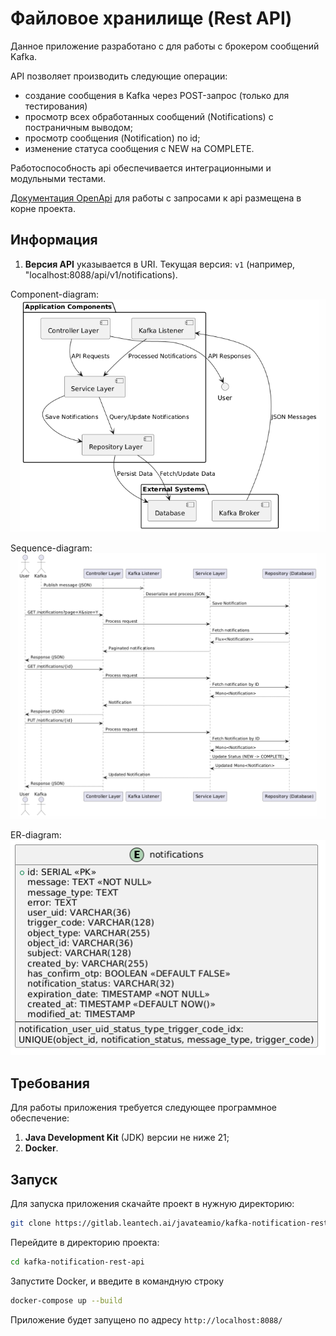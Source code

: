 # Файловое хранилище (Rest API)

Данное приложение разработано с для работы с брокером сообщений Kafka.

API позволяет производить следующие операции:
- создание сообщения в Kafka через POST-запрос (только для тестирования)
- просмотр всех обработанных сообщений (Notifications) с постраничным выводом;
- просмотр сообщения (Notification) по id;
- изменение статуса сообщения с NEW на COMPLETE.

Работоспособность api обеспечивается интеграционными и модульными тестами.

[Документация OpenApi](OpenApiDocs.yaml) для работы с запросами к api размещена в корне проекта.

## Информация

1. **Версия API** указывается в URI. Текущая версия: `v1` (например, "localhost:8088/api/v1/notifications).

Component-diagram:
![component-diagram](Components-diagram.png)

Sequence-diagram:
![sequence-diagram](Sequence-diagram.png)

ER-diagram:
![er-diagram](er-diagram.png)

## Требования

Для работы приложения требуется следующее программное обеспечение:
1. **Java Development Kit** (JDK) версии не ниже 21;
2. **Docker**.

## Запуск

Для запуска приложения скачайте проект в нужную директорию:
```bash
git clone https://gitlab.leantech.ai/javateamio/kafka-notification-rest-api.git
```

Перейдите в директорию проекта:
```bash
cd kafka-notification-rest-api
```

Запустите Docker, и введите в командную строку
```bash
docker-compose up --build
```
Приложение будет запущено по адресу `http://localhost:8088/`